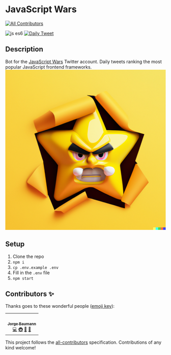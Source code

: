 # JavaScript Wars
<!-- ALL-CONTRIBUTORS-BADGE:START - Do not remove or modify this section -->
[![All Contributors](https://img.shields.io/badge/all_contributors-1-orange.svg?style=flat-square)](#contributors-)
<!-- ALL-CONTRIBUTORS-BADGE:END -->

![js es6](https://img.shields.io/badge/JavaScript-ES6-green.svg) [![Daily Tweet](https://github.com/baumannzone/javascript-wars/actions/workflows/main.yml/badge.svg)](https://github.com/baumannzone/javascript-wars/actions/workflows/main.yml)

## Description

Bot for the [JavaScript Wars](https://twitter.com/JavaScriptWars) Twitter account. Daily tweets ranking the most popular JavaScript frontend frameworks.
![logo](img/logo.png)

## Setup

1. Clone the repo
2. `npm i`
3. `cp .env.example .env`
4. Fill in the `.env` file
5. `npm start`

## Contributors ✨

Thanks goes to these wonderful people ([emoji key](https://allcontributors.org/docs/en/emoji-key)):

<!-- ALL-CONTRIBUTORS-LIST:START - Do not remove or modify this section -->
<!-- prettier-ignore-start -->
<!-- markdownlint-disable -->
<table>
  <tbody>
    <tr>
      <td align="center"><a href="http://baumannzone.dev"><img src="https://avatars.githubusercontent.com/u/5422102?v=4?s=100" width="100px;" alt=""/><br /><sub><b>Jorge Baumann</b></sub></a><br /><a href="https://github.com/baumannzone/javascript-wars/commits?author=baumannzone" title="Code">💻</a> <a href="#infra-baumannzone" title="Infrastructure (Hosting, Build-Tools, etc)">🚇</a> <a href="https://github.com/baumannzone/javascript-wars/commits?author=baumannzone" title="Documentation">📖</a> <a href="#design-baumannzone" title="Design">🎨</a></td>
    </tr>
  </tbody>
</table>

<!-- markdownlint-restore -->
<!-- prettier-ignore-end -->

<!-- ALL-CONTRIBUTORS-LIST:END -->

This project follows the [all-contributors](https://github.com/all-contributors/all-contributors) specification. Contributions of any kind welcome!

